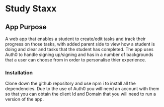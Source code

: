 # Study Staxx

## App Purpose

A web app that enables a student to create/edit tasks and track their progress on those tasks, with added parent side to view how a student is doing and clear and tasks that the student has completed.
The app uses Auth0 to handle signing up/signing and has in a number of backgrounds that a user can choose from in order to personalise thier experience.

### Installation

Clone down the github repository and use npm i to install all the dependencies.
Due to the use of Auth0 you will need an account with them so that you can obtain the client Id and Domain that you will need to run a version of the app.
